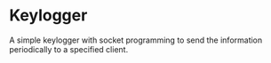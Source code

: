 # Keylogger
A simple keylogger with socket programming to send the information periodically to a specified client.
